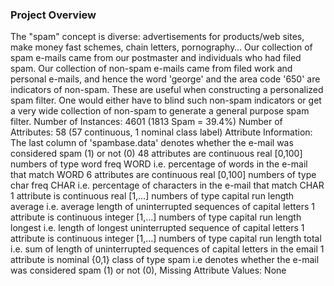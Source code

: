 ### Project Overview

 The "spam" concept is diverse: advertisements for products/web sites, make money fast schemes, chain letters, pornography… 
Our collection of spam e-mails came from our postmaster and individuals who had filed spam. Our collection of non-spam e-mails came from filed work and personal e-mails, and hence the word 'george' and the area code '650' are indicators of non-spam. These are useful when constructing a personalized spam filter. One would either have to blind such non-spam indicators or get a very wide collection of non-spam to generate a general purpose spam filter. 
Number of Instances: 4601 (1813 Spam = 39.4%)
Number of Attributes: 58 (57 continuous, 1 nominal class label)
Attribute Information:
The last column of 'spambase.data' denotes whether the e-mail was considered spam (1) or not (0)
48 attributes are continuous real [0,100] numbers of type word freq WORD i.e. percentage of words in the e-mail that match WORD
6 attributes are continuous real [0,100] numbers of type char freq CHAR i.e. percentage of characters in the e-mail that match CHAR
1 attribute is continuous real [1,…] numbers of type capital run length average i.e. average length of uninterrupted sequences of capital letters
1 attribute is continuous integer [1,…] numbers of type capital run length longest i.e. length of longest uninterrupted sequence of capital letters
1 attribute is continuous integer [1,…] numbers of type capital run length total i.e. sum of length of uninterrupted sequences of capital letters in the email
1 attribute is nominal {0,1} class of type spam i.e denotes whether the e-mail was considered spam (1) or not (0), 
Missing Attribute Values: None


